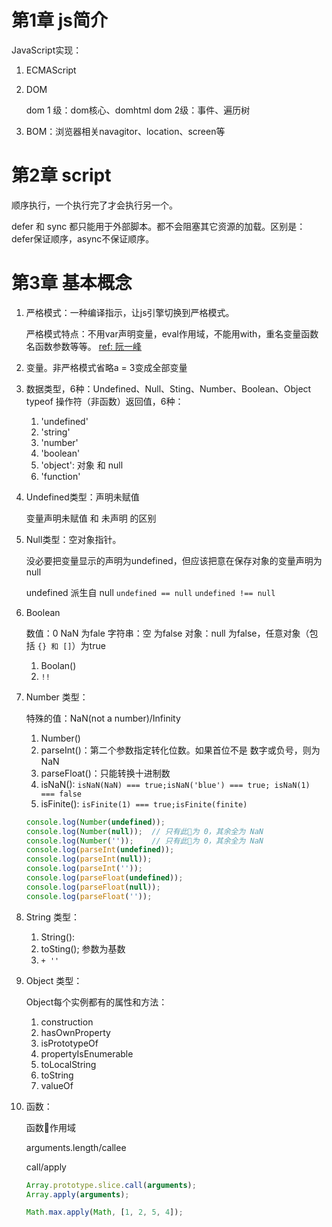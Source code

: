 # 第1章 js简介

JavaScript实现：

1. ECMAScript
2. DOM

     dom 1 级：dom核心、domhtml
     dom 2级：事件、遍历树

3. BOM：浏览器相关navagitor、location、screen等

# 第2章 script

顺序执行，一个执行完了才会执行另一个。

defer 和 sync 都只能用于外部脚本。都不会阻塞其它资源的加载。区别是：defer保证顺序，async不保证顺序。

# 第3章 基本概念

1. 严格模式：一种编译指示，让js引擎切换到严格模式。

    严格模式特点：不用var声明变量，eval作用域，不能用with，重名变量函数名函数参数等等。 [ref: 阮一峰]([http://www.ruanyifeng.com/blog/2013/01/javascript\_strict\_mode.html](http://www.ruanyifeng.com/blog/2013/01/javascript_strict_mode.html))

2. 变量。非严格模式省略a = 3变成全部变量
3. 数据类型，6种：Undefined、Null、Sting、Number、Boolean、Object
    typeof 操作符（非函数）返回值，6种：
    1. 'undefined'
    2. 'string'
    3. 'number'
    4. 'boolean'
    5. 'object': 对象 和 null
    6. 'function'

4. Undefined类型：声明未赋值

    变量声明未赋值 和 未声明 的区别

5. Null类型：空对象指针。

    没必要把变量显示的声明为undefined，但应该把意在保存对象的变量声明为null

    undefined 派生自 null
    `undefined == null`
    `undefined !== null`

6. Boolean

    数值：0 NaN 为fale
    字符串：空 为false
    对象：null 为false，任意对象（包括 `{} 和 []`）为true

    1. Boolan()
    2. `!!`

6. Number 类型：

    特殊的值：NaN(not a number)/Infinity

    1. Number()
    2. parseInt()：第二个参数指定转化位数。如果首位不是 数字或负号，则为 NaN
    3. parseFloat()：只能转换十进制数
    4. isNaN(): `isNaN(NaN) === true;isNaN('blue') === true; isNaN(1) === false`
    5. isFinite(): `isFinite(1) === true;isFinite(finite)`

    ```js
    console.log(Number(undefined));
    console.log(Number(null));  // 只有此为 0，其余全为 NaN
    console.log(Number(''));    // 只有此为 0，其余全为 NaN
    console.log(parseInt(undefined));
    console.log(parseInt(null));
    console.log(parseInt(''));
    console.log(parseFloat(undefined));
    console.log(parseFloat(null));
    console.log(parseFloat(''));
    ```

7. String 类型：

    1. String():
    2. toSting(); 参数为基数
    3. `+ ''`

8. Object 类型：

    Object每个实例都有的属性和方法：

    1. construction
    2. hasOwnProperty
    3. isPrototypeOf
    4. propertyIsEnumerable
    5. toLocalString
    6. toString
    7. valueOf

9. 函数：

    函数作用域

    arguments.length/callee
    
    call/apply

    ```js
    Array.prototype.slice.call(arguments);
    Array.apply(arguments);
    
    Math.max.apply(Math, [1, 2, 5, 4]);
    ```

